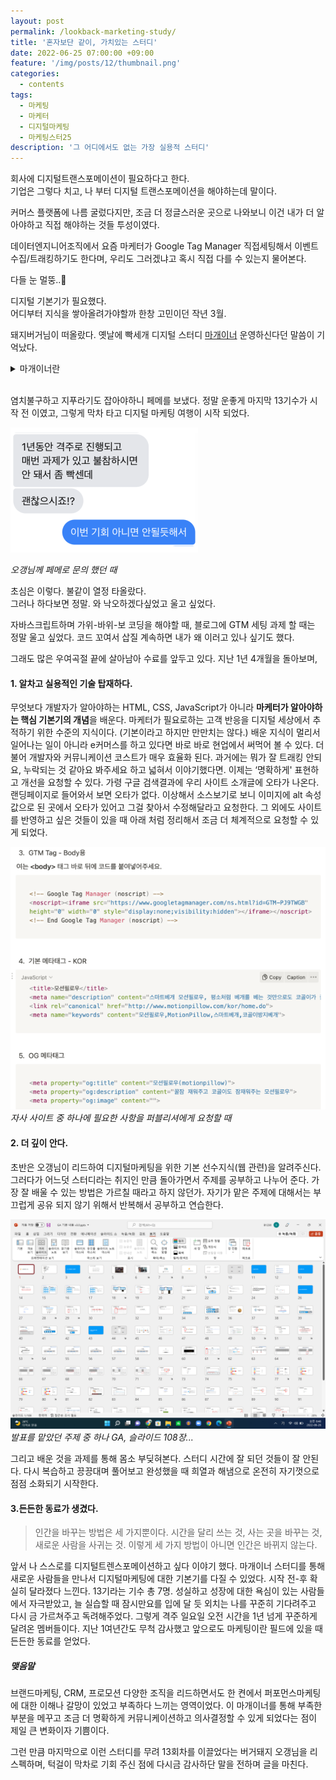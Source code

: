 ```yaml
---
layout: post
permalink: /lookback-marketing-study/
title: '혼자보단 같이, 가치있는 스터디'
date: 2022-06-25 07:00:00 +09:00
feature: '/img/posts/12/thumbnail.png'
categories:
  - contents
tags:
  - 마케팅
  - 마케터
  - 디지털마케팅
  - 마케팅스터25
description: '그 어디에서도 없는 가장 실용적 스터디'
---
```


회사에 디지털트랜스포메이션이 필요하다고 한다.  
기업은 그렇다 치고, 나 부터 디지털 트랜스포메이션을 해야하는데 말이다.

커머스 플랫폼에 나름 굴렀다지만,
조금 더 정글스러운 곳으로 나와보니 이건 내가 더 알아야하고 직접 해야하는 것들 투성이였다.

데이터엔지니어조직에서 요즘 마케터가 Google Tag Manager 직접세팅해서 이벤트 수집/트래킹하기도 한다며, 우리도 그러겠냐고 혹시 직접 다를 수 있는지 물어본다.  

다들 눈 멀뚱..👀

디지털 기본기가 필요했다.  
어디부터 지식을 쌓아올려가야할까 한창 고민이던 작년 3월.

돼지버거님이 떠올랐다.
옛날에 빡세개 디지털 스터디 [마개이너](https://ogaeng.com/introduce-mgin/) 운영하신다던 말씀이 기억났다.

<details>
<summary>마개이너란</summary>
<div markdown="1">
마케터+개발자+디자이너의 합성어로 오픈소스마케팅의 대표이자 커뮤니티를 운영하고 계시는 오갱(일명 버거돼지)님에 의해 만들어진 무료 스터디. 마케터에게 필요한 웹지식(HTML, CSS, Javascript)을 배우고 이를 디지털마케팅를 실습해보는 스터디이다. 2018년 4월을 시작으로 제가 포함 된 13기를 마지막으로 추가 모집계획은 아쉽게도 없는…
</div>
</details>

<br>

염치불구하고 지푸라기도 잡아야하니 페메를 보냈다.
정말 운좋게 마지막 13기수가 시작 전 이였고,
그렇게 막차 타고 디지털 마케팅 여행이 시작 되었다.

![대화](/img/posts/12/message.png)

<cite>오갱님께 페메로 문의 했던 때</cite>  

초심은 이렇다. 불같이 열정 타올랐다.  
그러나 하다보면 정말. 와 낙오하겠다싶었고 울고 싶었다.

자바스크립트하며 가위-바위-보 코딩을 해야할 때, 블로그에 GTM 세팅 과제 할 때는 정말 울고 싶었다. 코드 꼬여서 삽질 계속하면 내가 왜 이러고 있나 싶기도 했다.

그래도 많은 우여곡절 끝에 살아남아 수료를 앞두고 있다.
지난 1년 4개월을 돌아보며,

#### 1. 알차고 실용적인 기술 탑재하다.


무엇보다 개발자가 알아야하는 HTML, CSS, JavaScript가 아니라 <strong>마케터가 알아야하는 핵심 기본기의 개념</strong>을 배운다. 마케터가 필요로하는 고객 반응을 디지털 세상에서 추적하기 위한 수준의 지식이다. (기본이라고 하지만 만만치는 않다.) 배운 지식이 멀리서 일어나는 일이 아니라 e커머스를 하고 있다면 바로 바로 현업에서 써먹어 볼 수 있다. 더불어 개발자와  커뮤니케이션 코스트가 매우 효율화 된다. 과거에는 뭐가 잘 트래킹 안되요, 누락되는 것 같아요 봐주세요 하고 넓혀서 이야기했다면. 이제는 ‘명확하게' 표현하고 개선을 요청할 수 있다. 가령 구글 검색결과에 우리 사이트 소개글에 오타가 나온다. 랜딩페이지로 들어와서 보면 오타가 없다. 이상해서 소스보기로 보니 이미지에 alt 속성 값으로 된 곳에서 오타가 있어고 그걸 찾아서 수정해달라고 요청한다. 그 외에도 사이트를 반영하고 싶은 것들이 있을 때 아래 처럼 정리해서 조금 더 체계적으로 요청할 수 있게 되었다.

![요청사항](/img/posts/12/request.png)
<cite>자사 사이트 중 하나에 필요한 사항을 퍼블리셔에게 요청할 때</cite>     

#### 2. 더 깊이 안다.

초반은 오갱님이 리드하여 디지털마케팅을 위한 기본 선수지식(웹 관련)을 알려주신다. 그러다가 어느덧 스터디라는 취지인 만큼 돌아가면서 주제를 공부하고 나누어 준다. 가장 잘 배울 수 있는 방법은 가르칠 때라고 하지 않던가. 자기가 맡은 주제에 대해서는 부끄럽게 공유 되지 않기 위해서 반복해서 공부하고 연습한다.


![요청사항](/img/posts/12/ga_ppt.png)
<cite>발표를 맡았던 주제 중 하나 GA, 슬라이드 108장...</cite>  

그리고 배운 것을 과제를 통해 몸소 부딪혀본다. 스터디 시간에 잘 되던 것들이 잘 안된다. 다시 복습하고 끙끙대며 풀어보고 완성했을 때 희열과 해냄으로 온전히 자기껏으로 점점 소화되기 시작한다.


#### 3.든든한 동료가 생겼다.

>인간을 바꾸는 방법은 세 가지뿐이다.
 시간을 달리 쓰는 것, 사는 곳을 바꾸는 것, 새로운 사람을 사귀는 것.
 이렇게 세 가지 방법이 아니면 인간은 바뀌지 않는다.

앞서 나 스스로를 디지털트렌스포메이션하고 싶다 이야기 했다. 마개이너 스터디를 통해 새로운 사람들을 만나서 디지털마케팅에 대한 기본기를 다질 수 있었다. 시작 전-후 확실히 달라졌다 느낀다. 13기라는 기수 총 7명. 성실하고 성장에 대한 욕심이 있는 사람들에서 자극받았고, 늘 실습할 때 잠시만요를 입에 달 듯 외치는 나를 꾸준히 기다려주고 다시 금 가르쳐주고 독려해주었다. 그렇게
격주 일요일 오전 시간을 1년 넘게 꾸준하게 달려온 멤버들이다. 지난 1여년간도 무척 감사했고 앞으로도 마케팅이란 필드에 있을 때 든든한 동료를 얻었다.


##### 맺음말
브랜드마케팅, CRM, 프로모션 다양한 조직을 리드하면서도 한 켠에서 퍼포먼스마케팅에 대한 이해나 갈망이 있었고 부족하다 느끼는 영역이었다. 이 마개이너를 통해 부족한 부분을 메꾸고 조금 더 명확하게 커뮤니케이션하고 의사결정할 수 있게 되었다는 점이 제일 큰 변화이자 기쁨이다.

그런 만큼 마지막으로 이런 스터디를 무려 13회차를 이끌었다는 버거돼지 오갱님을 리스펙하며, 턱걸이 막차로 기회 주신 점에 다시금 감사하단 말을 전하며 글을 마친다.
